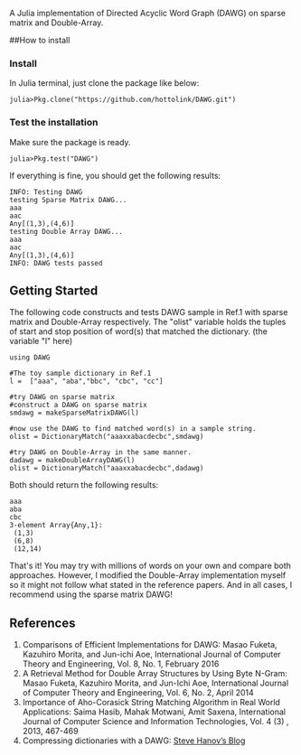 A Julia implementation of Directed Acyclic Word Graph (DAWG) on sparse matrix and Double-Array.

##How to install

### Install
In Julia terminal, just clone the package like below:

```
julia>Pkg.clone("https://github.com/hottolink/DAWG.git")
```

### Test the installation
Make sure the package is ready.

```
julia>Pkg.test("DAWG")
```
If everything is fine, you should get the following results:

```
INFO: Testing DAWG
testing Sparse Matrix DAWG...
aaa
aac
Any[(1,3),(4,6)]
testing Double Array DAWG...
aaa
aac
Any[(1,3),(4,6)]
INFO: DAWG tests passed
```


## Getting Started
The following code constructs and tests DAWG sample in Ref.1 with sparse matrix and Double-Array respectively. The "olist" variable holds the tuples of start and stop position of word(s) that matched the dictionary. (the variable "l" here)

```
using DAWG

#The toy sample dictionary in Ref.1
l =  ["aaa", "aba","bbc", "cbc", "cc"]

#try DAWG on sparse matrix
#construct a DAWG on sparse matrix
smdawg = makeSparseMatrixDAWG(l)

#now use the DAWG to find matched word(s) in a sample string.
olist = DictionaryMatch("aaaxxabacdecbc",smdawg)

#try DAWG on Double-Array in the same manner.
dadawg = makeDoubleArrayDAWG(l)
olist = DictionaryMatch("aaaxxabacdecbc",dadawg)
```
Both should return the following results:

```
aaa
aba
cbc
3-element Array{Any,1}:
 (1,3)
 (6,8)
 (12,14)
```

That's it! You may try with millions of words on your own and compare both approaches. However, I modified the Double-Array implementation myself so it might not follow what stated in the reference papers. And in all cases, I recommend using the sparse matrix DAWG!

## References
1. Comparisons of Efficient Implementations for DAWG: Masao Fuketa, Kazuhiro Morita, and Jun-ichi Aoe, International Journal of Computer Theory and Engineering, Vol. 8, No. 1, February 2016
2. A Retrieval Method for Double Array Structures by Using Byte N-Gram: Masao Fuketa, Kazuhiro Morita, and Jun-Ichi Aoe, International Journal of Computer Theory and Engineering, Vol. 6, No. 2, April 2014
3. Importance of Aho-Corasick String Matching Algorithm in Real World Applications: Saima Hasib, Mahak Motwani, Amit Saxena, International Journal of Computer Science and Information Technologies, Vol. 4 (3) , 2013, 467-469
4. Compressing dictionaries with a DAWG: [Steve Hanov’s Blog](http://stevehanov.ca/blog/index.php?id=115)


